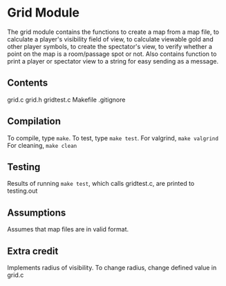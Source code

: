 # Grid Module
The grid module contains the functions to create a map from a map file, to calculate a player's visibility field of view, to calculate viewable gold and other player symbols, to create the spectator's view, to verify whether a point on the map is a room/passage spot or not. Also contains function to print a player or spectator view to a string for easy sending as a message.

## Contents
grid.c
grid.h 
gridtest.c
Makefile
.gitignore

## Compilation
To compile, type `make`. To test, type `make test`. For valgrind, `make valgrind` For cleaning, `make clean`

## Testing
Results of running `make test`, which calls gridtest.c, are printed to testing.out

## Assumptions
Assumes that map files are in valid format.

## Extra credit
Implements radius of visibility. To change radius, change defined value in grid.c

